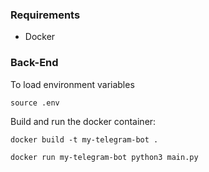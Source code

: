 
### Requirements

- Docker


### Back-End
To load environment variables
```
source .env
```

Build and run the docker container:
```
docker build -t my-telegram-bot .
```

```
docker run my-telegram-bot python3 main.py
```


